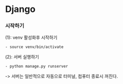 # Django

### 시작하기
(1): venv 활성화후 시작하기

    - source venv/bin/activate

(2): 서버 실행하기

    - python manage.py runserver

-> 서버는 일반적으로 자동으로 터미널, 컴퓨터 종료시 꺼진다.